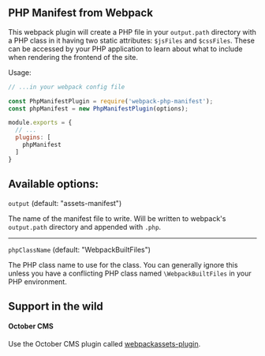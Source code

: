 ## PHP Manifest from Webpack

This webpack plugin will create a PHP file in your `output.path` directory with a PHP class in it having two static
 attributes: `$jsFiles` and `$cssFiles`. These can be accessed by your PHP application to learn about what to include
 when rendering the frontend of the site.
 
Usage:
```javascript
// ...in your webpack config file

const PhpManifestPlugin = require('webpack-php-manifest');
const phpManifest = new PhpManifestPlugin(options);

module.exports = {
  // ...
  plugins: [
    phpManifest
  ]
}
```

## Available options:

`output` (default: "assets-manifest")

The name of the manifest file to write. Will be written to webpack's
 `output.path` directory and appended with `.php`.
 
---

`phpClassName` (default: "WebpackBuiltFiles") 

The PHP class name to use for the class. You can generally ignore this
 unless you have a conflicting PHP class named `\WebpackBuiltFiles` in your PHP environment.
 
## Support in the wild

#### October CMS

Use the October CMS plugin called [webpackassets-plugin](https://packagist.org/packages/castiron/webpackassets-plugin).